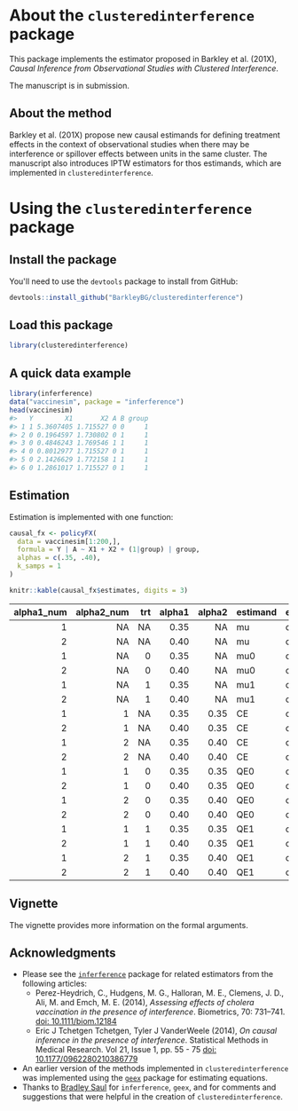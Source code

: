 About the `clusteredinterference` package
=========================================

This package implements the estimator proposed in Barkley et al. (201X), *Causal Inference from Observational Studies with Clustered Interference*.

The manuscript is in submission.

About the method
----------------

Barkley et al. (201X) propose new causal estimands for defining treatment effects in the context of observational studies when there may be interference or spillover effects between units in the same cluster. The manuscript also introduces IPTW estimators for thos estimands, which are implemented in `clusteredinterference`.

Using the `clusteredinterference` package
=========================================

Install the package
-------------------

You'll need to use the `devtools` package to install from GitHub:

``` r
devtools::install_github("BarkleyBG/clusteredinterference")
```

Load this package
-----------------

``` r
library(clusteredinterference)
```

A quick data example
--------------------

``` r
library(inferference)
data("vaccinesim", package = "inferference") 
head(vaccinesim)
#>   Y        X1       X2 A B group
#> 1 1 5.3607405 1.715527 0 0     1
#> 2 0 0.1964597 1.730802 0 1     1
#> 3 0 0.4846243 1.769546 1 1     1
#> 4 0 0.8012977 1.715527 0 1     1
#> 5 0 2.1426629 1.772158 1 1     1
#> 6 0 1.2861017 1.715527 0 1     1
```

Estimation
----------

Estimation is implemented with one function:

``` r
causal_fx <- policyFX(
  data = vaccinesim[1:200,],
  formula = Y | A ~ X1 + X2 + (1|group) | group,
  alphas = c(.35, .40), 
  k_samps = 1
)
```

``` r
knitr::kable(causal_fx$estimates, digits = 3)
```

|  alpha1\_num|  alpha2\_num|  trt|  alpha1|  alpha2| estimand | effect\_type | estVar |    k|  estimate|    var|     se|     LCI|    UCI|
|------------:|------------:|----:|-------:|-------:|:---------|:-------------|:-------|----:|---------:|------:|------:|-------:|------:|
|            1|           NA|   NA|    0.35|      NA| mu       | outcome      | TRUE   |    1|     0.203|  0.001|  0.032|   0.140|  0.265|
|            2|           NA|   NA|    0.40|      NA| mu       | outcome      | TRUE   |    1|     0.195|  0.001|  0.033|   0.130|  0.261|
|            1|           NA|    0|    0.35|      NA| mu0      | outcome      | TRUE   |    1|     0.243|  0.002|  0.040|   0.164|  0.321|
|            2|           NA|    0|    0.40|      NA| mu0      | outcome      | TRUE   |    1|     0.250|  0.002|  0.045|   0.162|  0.337|
|            1|           NA|    1|    0.35|      NA| mu1      | outcome      | TRUE   |    1|     0.140|  0.002|  0.039|   0.063|  0.217|
|            2|           NA|    1|    0.40|      NA| mu1      | outcome      | TRUE   |    1|     0.133|  0.001|  0.035|   0.064|  0.202|
|            1|            1|   NA|    0.35|    0.35| CE       | contrast     | TRUE   |    1|     0.000|  0.000|  0.000|   0.000|  0.000|
|            2|            1|   NA|    0.40|    0.35| CE       | contrast     | TRUE   |    1|    -0.007|  0.000|  0.008|  -0.024|  0.009|
|            1|            2|   NA|    0.35|    0.40| CE       | contrast     | TRUE   |    1|     0.007|  0.000|  0.008|  -0.009|  0.024|
|            2|            2|   NA|    0.40|    0.40| CE       | contrast     | TRUE   |    1|     0.000|  0.000|  0.000|   0.000|  0.000|
|            1|            1|    0|    0.35|    0.35| QE0      | contrast     | TRUE   |    1|     0.000|  0.000|  0.000|   0.000|  0.000|
|            2|            1|    0|    0.40|    0.35| QE0      | contrast     | TRUE   |    1|     0.007|  0.000|  0.010|  -0.013|  0.027|
|            1|            2|    0|    0.35|    0.40| QE0      | contrast     | TRUE   |    1|    -0.007|  0.000|  0.010|  -0.027|  0.013|
|            2|            2|    0|    0.40|    0.40| QE0      | contrast     | TRUE   |    1|     0.000|  0.000|  0.000|   0.000|  0.000|
|            1|            1|    1|    0.35|    0.35| QE1      | contrast     | TRUE   |    1|     0.000|  0.000|  0.000|   0.000|  0.000|
|            2|            1|    1|    0.40|    0.35| QE1      | contrast     | TRUE   |    1|    -0.008|  0.000|  0.011|  -0.028|  0.013|
|            1|            2|    1|    0.35|    0.40| QE1      | contrast     | TRUE   |    1|     0.008|  0.000|  0.011|  -0.013|  0.028|
|            2|            2|    1|    0.40|    0.40| QE1      | contrast     | TRUE   |    1|     0.000|  0.000|  0.000|   0.000|  0.000|

Vignette
--------

The vignette provides more information on the formal arguments.

Acknowledgments
---------------

-   Please see the [`inferference`](https://cran.r-project.org/package=inferference) package for related estimators from the following articles:
    -   Perez-Heydrich, C., Hudgens, M. G., Halloran, M. E., Clemens, J. D., Ali, M. and Emch, M. E. (2014), *Assessing effects of cholera vaccination in the presence of interference*. Biometrics, 70: 731–741. [doi: 10.1111/biom.12184](doi.wiley.com/10.1111/biom.12184)
    -   Eric J Tchetgen Tchetgen, Tyler J VanderWeele (2014), *On causal inference in the presence of interference*. Statistical Methods in Medical Research. Vol 21, Issue 1, pp. 55 - 75 [doi: 10.1177/0962280210386779](https://doi.org/10.1177/0962280210386779)
-   An earlier version of the methods implemented in `clusteredinterference` was implemented using the [`geex`](https://github.com/bsaul/geex) package for estimating equations.
-   Thanks to [Bradley Saul](https://github.com/bsaul) for `inferference`, `geex`, and for comments and suggestions that were helpful in the creation of `clusteredinterference`.
